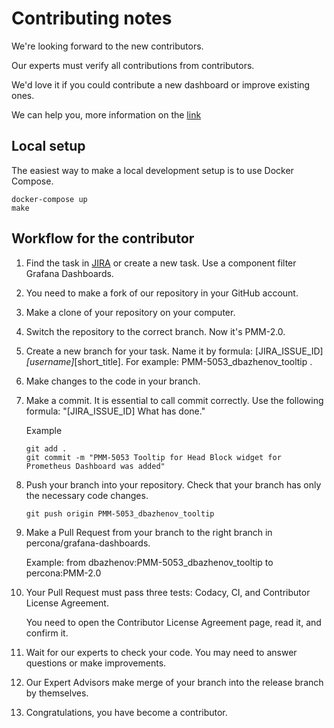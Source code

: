 # Contributing notes

We're looking forward to the new contributors.

Our experts must verify all contributions from contributors. 

We'd love it if you could contribute a new dashboard or improve existing ones.

We can help you, more information on the [link](https://www.percona.com/community/contributions/pmm)

## Local setup

The easiest way to make a local development setup is to use Docker Compose.

```
docker-compose up
make
```

## Workflow for the contributor

1.  Find the task in [JIRA](https://jira.percona.com/issues/?jql=project+%3D+PMM+AND+component+%3D+%22Grafana+Dashboards%22) or create a new task. Use a component filter Grafana Dashboards.

2.  You need to make a fork of our repository in your GitHub account.

3.  Make a clone of your repository on your computer.

4.  Switch the repository to the correct branch. Now it's PMM-2.0. 

5.  Create a new branch for your task. Name it by formula: [JIRA_ISSUE_ID]_[username]_[short_title]. For example: PMM-5053_dbazhenov_tooltip .

6.  Make changes to the code in your branch.

7.  Make a commit. It is essential to call commit correctly. Use the following formula: "[JIRA_ISSUE_ID] What has done."

    Example

        git add .
        git commit -m "PMM-5053 Tooltip for Head Block widget for Prometheus Dashboard was added"

8.  Push your branch into your repository. Check that your branch has only the necessary code changes. 

        git push origin PMM-5053_dbazhenov_tooltip

9.  Make a Pull Request from your branch to the right branch in percona/grafana-dashboards.

    Example: from dbazhenov:PMM-5053_dbazhenov_tooltip to percona:PMM-2.0

10. Your Pull Request must pass three tests: Codacy, CI, and Contributor License Agreement.

    You need to open the Contributor License Agreement page, read it, and confirm it. 

11. Wait for our experts to check your code. You may need to answer questions or make improvements.

12. Our Expert Advisors make merge of your branch into the release branch by themselves. 

13. Congratulations, you have become a contributor. 